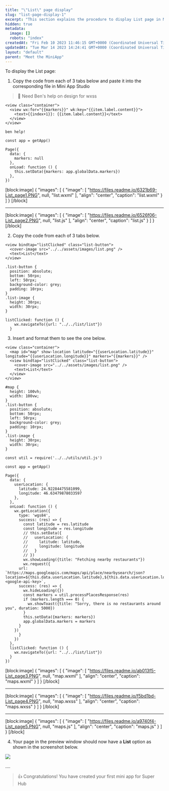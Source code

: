 ```yaml
---
title: "\"List\" page display"
slug: "list-page-display-1"
excerpt: "This section explains the procedure to display List page in Mini App."
hidden: true
metadata: 
  image: []
  robots: "index"
createdAt: "Fri Feb 10 2023 11:46:15 GMT+0000 (Coordinated Universal Time)"
updatedAt: "Tue Mar 14 2023 14:24:41 GMT+0000 (Coordinated Universal Time)"
layout: "default"
parent: "Meet the MiniApp"
---
```

To display the List page:

1. Copy the code from each of 3 tabs below and paste it into the corresponding file in Mini App Studio

> 🚧 Need Ben's help on design for wxss

```Text list.wxml
<view class="container">
  <view wx:for="{{markers}}" wk:key="{{item.label.content}}">
    <text>{{index+1}}: {{item.label.content}}</text>
  </view>
</view>
```
```Text list.wxss
ben help!
```
```Text list.js
const app = getApp()

Page({
  data: {
    markers: null
  },
  onLoad: function () {
    this.setData({markers: app.globalData.markers})
  },
})
```

[block:image]
{
  "images": [
    {
      "image": [
        "https://files.readme.io/6321b69-List_page1.PNG",
        null,
        "list.wxml"
      ],
      "align": "center",
      "caption": "list.wxml"
    }
  ]
}
[/block]


***

[block:image]
{
  "images": [
    {
      "image": [
        "https://files.readme.io/6526f06-List_page2.PNG",
        null,
        "list.js"
      ],
      "align": "center",
      "caption": "list.js"
    }
  ]
}
[/block]


2. Copy the code from each of 3 tabs below.

```Text maps.wxml
<view bindtap="listClicked" class="list-button">
  <cover-image src="../../assets/images/list.png" />
  <text>List</text>
</view>
```
```Text maps.wxss
.list-button {
  position: absolute;
  bottom: 50rpx;
  left: 50rpx;
  background-color: grey;
  padding: 10rpx;
}
.list-image {
  height: 30rpx;
  width: 30rpx;
}
```
```Text maps.js
listClicked: function () {
    wx.navigateTo({url: "../../list/list"})
  }
```

3. Insert and format them to see the one below.

```Text maps.wxml
<view class="container">
  <map id="map" show-location latitude="{{userLocation.latitude}}" longitude="{{userLocation.longitude}}" markers="{{markers}}" />
  <view bindtap="listClicked" class="list-button">
    <cover-image src="../../assets/images/list.png" />
    <text>List</text>
  </view>
</view>
```
```Text maps.wxss
#map {
  height: 100vh;
  width: 100vw;
}
.list-button {
  position: absolute;
  bottom: 50rpx;
  left: 50rpx;
  background-color: grey;
  padding: 10rpx;
}
.list-image {
  height: 30rpx;
  width: 30rpx;
}
```
```Text maps.js
const util = require('../../utils/util.js')

const app = getApp()

Page({
  data: {
    userLocation: {
      latitude: 24.92284475581099,
      longitude: 46.63479878033597
    },
  },
  onLoad: function () {
    wx.getLocation({
      type: 'wgs84',
      success: (res) => {
        const latitude = res.latitude
        const longitude = res.longitude
        // this.setData({
        //   userLocation: {
        //     latitude: latitude,
        //     longitude: longitude
        //   }
        // })
        wx.showLoading({title: "Fetching nearby restaurants"})
        wx.request({
      url: `https://maps.googleapis.com/maps/api/place/nearbysearch/json?location=${this.data.userLocation.latitude},${this.data.userLocation.longitude}&radius=15000&type=restaurant&key=<google-api-key>`,
      success: (res) => {
        wx.hideLoading({})
        const markers = util.processPlacesResponse(res)
        if (markers.length === 0) {
          wx.showToast({title: "Sorry, there is no restaurants around you", duration: 5000})
        }
        this.setData({markers: markers})
        app.globalData.markers = markers
      }
    })
      }
    })
  },
  listClicked: function () {
    wx.navigateTo({url: "../../list/list"})
  }
})
```

[block:image]
{
  "images": [
    {
      "image": [
        "https://files.readme.io/ab013f5-List_page3.PNG",
        null,
        "map.wxml"
      ],
      "align": "center",
      "caption": "maps.wxml"
    }
  ]
}
[/block]


***

[block:image]
{
  "images": [
    {
      "image": [
        "https://files.readme.io/f5bd1bd-List_page4.PNG",
        null,
        "map.wxss"
      ],
      "align": "center",
      "caption": "maps.wxss"
    }
  ]
}
[/block]


***

[block:image]
{
  "images": [
    {
      "image": [
        "https://files.readme.io/a9740f4-List_page5.PNG",
        null,
        "maps.js"
      ],
      "align": "center",
      "caption": "maps.js"
    }
  ]
}
[/block]


4. Your page in the preview window should now have a  **List** option as shown in the screenshot below.

![](https://files.readme.io/7e3b6c6-image.png)

....

> 👍 Congratulations! You have created your first mini app for Super Hub

